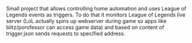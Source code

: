 Small project that allows controlling home automation and uses League of Legends events as triggers. To do that it monitors League of Legends live server (LoL actually spins up webserver during game so apps like blitz/porofessor can access game data) and based on content of trigger.json sends requests to specified address.